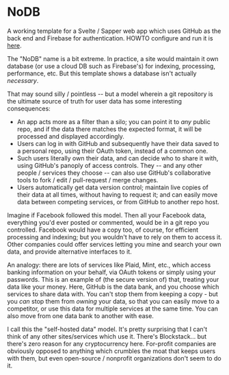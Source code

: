# NoDB

A working template for a Svelte / Sapper web app which uses GitHub as
the back end and Firebase for authentication. HOWTO configure and run it
is [here](./HOWTO.md).

The "NoDB" name is a bit extreme. In practice, a site would maintain it own
database (or use a cloud DB such as Firebase's) for indexing, processing,
performance, etc. But this template shows a database isn't actually
_necessary_. 

That may sound silly / pointless -- but a model wherein a git repository is
the ultimate source of truth for user data has some interesting consequences:
* An app acts more as a filter than a silo; you can point it to _any_ public
repo, and if the data there matches the expected format, it will be processed
and displayed accordingly.
* Users can log in with GitHub and subsequently have their data saved to a
personal repo, using their OAuth token, instead of a common one.
* Such users literally own their data, and can decide who to share it with,
using GitHub's panoply of access controls. They -- and any other people /
services they choose -- can also use GitHub's collaborative tools to
fork / edit / pull-request / merge changes.
* Users automatically get data version control; maintain live copies of their
data at all times, without having to request it; and can easily move data
between competing services, or from GitHub to another repo host.

Imagine if Facebook followed this model. Then all your Facebook data,
everything you'd ever posted or commented, would be in a git repo you
controlled. Facebook would have a copy too, of course, for efficient
processing and indexing; but you wouldn't have to rely on them to access it.
Other companies could offer services letting you mine and search your own
data, and provide alternative interfaces to it.

An analogy: there are lots of services like Plaid, Mint, etc., which access
banking information on your behalf, via OAuth tokens or simply using your
passwords. This is an example of (the secure version of) that, treating your
data like your money. Here, GitHub is the data bank, and you choose which
services to share data with. You can't stop them from keeping a copy - but
you _can_ stop them from _owning_ your data, so that you can easily move to
a competitor, or use this data for multiple services at the same time. You
can also move from one data bank to another with ease.

I call this the "self-hosted data" model. It's pretty surprising that I can't
think of any other sites/services which use it. There's Blockstack... but
there's zero reason for any cryptocurrency here. For-profit companies are
obviously opposed to anything which crumbles the moat that keeps users with
them, but even open-source / nonprofit organizations don't seem to do it.
